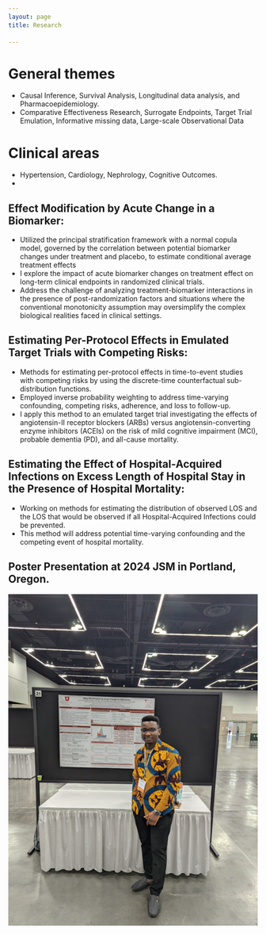 ```yaml
---
layout: page
title: Research
  
---
```


# General themes
- Causal Inference, Survival Analysis, Longitudinal data analysis, and Pharmacoepidemiology.
- Comparative Effectiveness Research, Surrogate Endpoints, Target Trial Emulation, Informative missing data, Large-scale Observational Data
# Clinical areas
- Hypertension, Cardiology, Nephrology, Cognitive Outcomes.
- 
## Effect Modification by Acute Change in a Biomarker:
- Utilized the principal stratification framework with a normal copula model, governed by the correlation between potential biomarker changes under treatment and placebo, to estimate conditional average treatment effects
- I explore the impact of acute biomarker changes on treatment effect on long-term clinical endpoints in randomized clinical trials.
- Address the challenge of analyzing treatment-biomarker interactions in the presence of post-randomization factors and situations where the conventional monotonicity assumption may oversimplify the complex biological realities faced in clinical settings.

## Estimating Per-Protocol Effects in Emulated Target Trials with Competing Risks:
- Methods for estimating per-protocol effects in time-to-event studies with competing risks by using the discrete-time counterfactual sub-distribution functions.
- Employed inverse probability weighting to address time-varying confounding, competing risks, adherence, and loss to follow-up.
- I apply this method to an emulated target trial investigating the effects of angiotensin-II receptor blockers (ARBs) versus angiotensin-converting enzyme inhibitors (ACEIs) on the risk of mild cognitive impairment (MCI), probable dementia (PD), and all-cause mortality.

## Estimating the Effect of Hospital-Acquired Infections on Excess Length of Hospital Stay in the Presence of Hospital Mortality:
- Working on methods for estimating the distribution of observed LOS and the LOS that would be observed if all Hospital-Acquired Infections could be prevented.
- This method will address potential time-varying confounding and the competing event of hospital mortality.

## Poster Presentation at 2024 JSM in Portland, Oregon.

![](/img/big-img/jsm.png)
